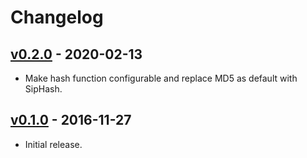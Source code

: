 # Changelog

## [v0.2.0](https://github.com/jeromefroe/hashring-rs/tree/0.2.0) - 2020-02-13

- Make hash function configurable and replace MD5 as default with SipHash.

## [v0.1.0](https://github.com/jeromefroe/hashring-rs/tree/0.1.0) - 2016-11-27

- Initial release.

